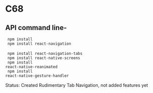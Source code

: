 # C68

<h2>API command line-</h2>

<code> npm install </code><br>
<code> npm install react-navigation </code> <br>
<code> npm install react-navigation-tabs </code> <br>
<code> npm install react-native-screens </code> <br>
<code> npm install react-native-reanimated </code> <br>
<code> npm install react-native-gesture-handler </code> <br>

Status: Created Rudimentary Tab Navigation, not added features yet

